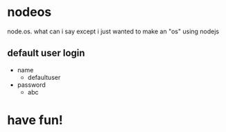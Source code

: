 # nodeos
node.os. what can i say except i just wanted to make an "os" using nodejs
## default user login
* name
  * defaultuser
* password
  * abc

# have fun!
